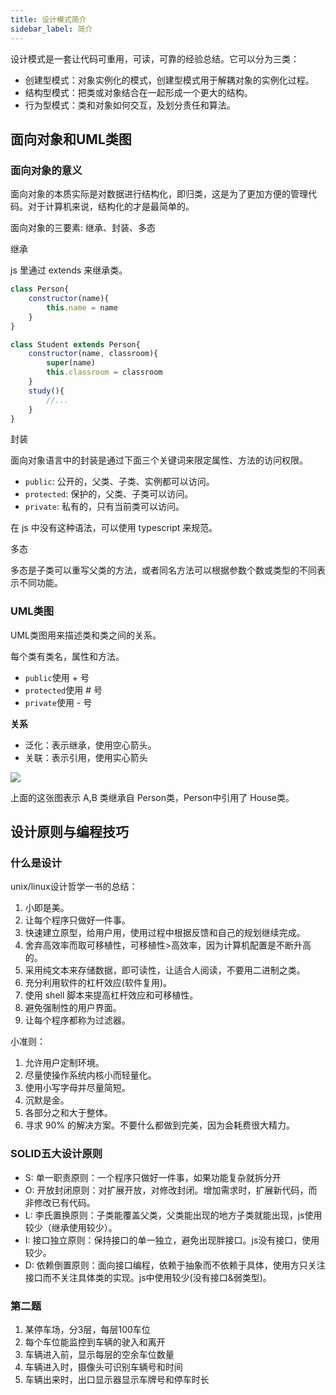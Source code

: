 ```yaml
---
title: 设计模式简介
sidebar_label: 简介
---
```


设计模式是一套让代码可重用，可读，可靠的经验总结。它可以分为三类：

- 创建型模式：对象实例化的模式，创建型模式用于解耦对象的实例化过程。
- 结构型模式：把类或对象结合在一起形成一个更大的结构。
- 行为型模式：类和对象如何交互，及划分责任和算法。

## 面向对象和UML类图

### 面向对象的意义

面向对象的本质实际是对数据进行结构化，即归类，这是为了更加方便的管理代码。对于计算机来说，结构化的才是最简单的。

面向对象的三要素: 继承、封装、多态

继承

js 里通过 extends 来继承类。

```javascript
class Person{
    constructor(name){
        this.name = name
    }
}

class Student extends Person{
    constructor(name, classroom){
        super(name)
        this.classroom = classroom 
    }
    study(){
        //...
    }
}
```

封装

面向对象语言中的封装是通过下面三个关键词来限定属性、方法的访问权限。

- `public`: 公开的，父类、子类、实例都可以访问。
- `protected`: 保护的，父类、子类可以访问。
- `private`: 私有的，只有当前类可以访问。

在 js 中没有这种语法，可以使用 typescript 来规范。

多态

多态是子类可以重写父类的方法，或者同名方法可以根据参数个数或类型的不同表示不同功能。

### UML类图

UML类图用来描述类和类之间的关系。

每个类有类名，属性和方法。

- `public`使用 + 号
- `protected`使用 # 号
- `private`使用 - 号

**关系**

- 泛化：表示继承，使用空心箭头。
- 关联：表示引用，使用实心箭头

![](./oop/a.png)

上面的这张图表示 A,B 类继承自 Person类，Person中引用了 House类。

## 设计原则与编程技巧

### 什么是设计

unix/linux设计哲学一书的总结：

1. 小即是美。
2. 让每个程序只做好一件事。
3. 快速建立原型，给用户用，使用过程中根据反馈和自己的规划继续完成。
4. 舍弃高效率而取可移植性，可移植性>高效率，因为计算机配置是不断升高的。
5. 采用纯文本来存储数据，即可读性，让适合人阅读，不要用二进制之类。
6. 充分利用软件的杠杆效应(软件复用)。
7. 使用 shell 脚本来提高杠杆效应和可移植性。
8. 避免强制性的用户界面。
9. 让每个程序都称为过滤器。

小准则：

1. 允许用户定制环境。
2. 尽量使操作系统内核小而轻量化。
3. 使用小写字母并尽量简短。
4. 沉默是金。
5. 各部分之和大于整体。
6. 寻求 90% 的解决方案。不要什么都做到完美，因为会耗费很大精力。

### SOLID五大设计原则

- S: 单一职责原则：一个程序只做好一件事，如果功能复杂就拆分开
- O: 开放封闭原则：对扩展开放，对修改封闭。增加需求时，扩展新代码，而非修改已有代码。
- L: 李氏置换原则：子类能覆盖父类，父类能出现的地方子类就能出现，js使用较少（继承使用较少）。
- I: 接口独立原则：保持接口的单一独立，避免出现胖接口。js没有接口，使用较少。
- D: 依赖倒置原则：面向接口编程，依赖于抽象而不依赖于具体，使用方只关注接口而不关注具体类的实现。js中使用较少(没有接口&弱类型)。


### 第二题

1. 某停车场，分3层，每层100车位 
2. 每个车位能监控到车辆的驶入和离开
3. 车辆进入前，显示每层的空余车位数量
4. 车辆进入时，摄像头可识别车辆号和时间
5. 车辆出来时，出口显示器显示车牌号和停车时长
